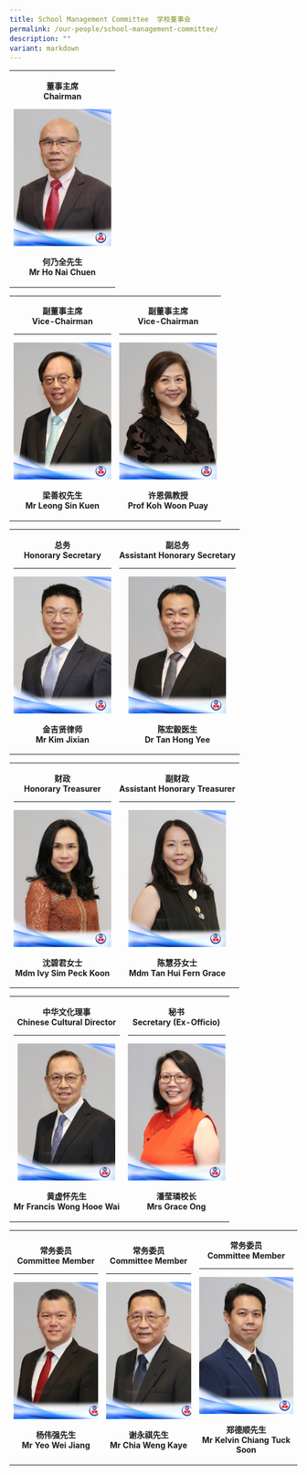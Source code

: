 ```yaml
---
title: School Management Committee  学校董事会
permalink: /our-people/school-management-committee/
description: ""
variant: markdown
---
```

<table style="minWidth: 25px">
<colgroup>
<col>
</colgroup>
<tbody>
<tr>
<td style="text-align: center;" rowspan="1" colspan="1">
<p><strong>董事主席<br>Chairman</strong>
</p>
<div class="isomer-image-wrapper">
<img style="width: 171px; height: 240px; object-fit: cover;" height="240" width="171" alt="" src="/images/SMC 74th/Mr_Ho_Nai_Chuen___Website.jpg">
</div>
<p><strong>何乃全先生<br>Mr Ho Nai Chuen</strong>
</p>
</td>
</tr>
</tbody>
</table>

<table style="minWidth: 50px">
<colgroup>
<col>
<col>
</colgroup>
<tbody>
<tr>
<td style="text-align: center;" rowspan="1" colspan="1">
<p><strong>副董事主席<br>Vice-Chairman</strong>
</p>
<hr>
<div class="isomer-image-wrapper">
<img style="width: 171px; height: 240px; object-fit: cover;" height="240" width="171" alt="" src="/images/SMC 74th/Mr_Leong_Sin_Kuen___Website.jpg">
</div>
<p><strong>梁善权先生<br>Mr Leong Sin Kuen</strong>
</p>
</td>
<td style="text-align: center;" rowspan="1" colspan="1">
<p><strong>副董事主席<br>Vice-Chairman</strong>
</p>
<hr>
<div class="isomer-image-wrapper">
<img style="width: 171px; height: 240px; object-fit: cover;" height="240" width="171" alt="" src="/images/SMC 74th/Prof_Koh_Woon_Puay___Website.jpg">
</div>
<p><strong>许恩佩教授<br>Prof Koh Woon Puay</strong>
</p>
</td>
</tr>
</tbody>
</table>

<table style="minWidth: 50px">
<colgroup>
<col>
<col>
</colgroup>
<tbody>
<tr>
<td style="text-align: center;" rowspan="1" colspan="1">
<p><strong>总务<br>Honorary Secretary</strong>
</p>
<hr>
<div class="isomer-image-wrapper">
<img style="width: 171px; height: 240px; object-fit: cover;" height="240" width="171" alt="" src="/images/SMC 74th/Mr_Kim_Jixian___Website.jpg">
</div>
<p><strong>金吉贤律师<br>Mr Kim Jixian</strong>
</p>
</td>
<td style="text-align: center;" rowspan="1" colspan="1">
<p><strong>副总务<br>Assistant Honorary Secretary</strong>
</p>
<hr>
<div class="isomer-image-wrapper">
<img style="width: 171px; height: 240px; object-fit: cover;" height="240" width="171" alt="" src="/images/SMC 74th/Dr_Tan_Hong_Yee___Website.jpg">
</div>
<p><strong>陈宏毅医生<br>Dr Tan Hong Yee</strong>
</p>
</td>
</tr>
</tbody>
</table>

<table style="minWidth: 50px">
<colgroup>
<col>
<col>
</colgroup>
<tbody>
<tr>
<td style="text-align: center;" rowspan="1" colspan="1">
<p><strong>财政<br>Honorary Treasurer</strong>
</p>
<hr>
<div class="isomer-image-wrapper">
<img style="width: 171px; height: 240px; object-fit: cover;" height="240" width="171" alt="" src="/images/SMC 74th/Mdm_Ivy_Sim_Peck_Koon___Website.jpg">
</div>
<p><strong>沈碧君女士<br>Mdm Ivy Sim Peck Koon</strong>
</p>
</td>
<td style="text-align: center;" rowspan="1" colspan="1">
<p><strong>副财政<br>Assistant Honorary Treasurer</strong>
</p>
<hr>
<div class="isomer-image-wrapper">
<img style="width: 171px; height: 240px; object-fit: cover;" height="240" width="171" alt="" src="/images/SMC 74th/Mdm_Tan_Hui_Fern_Grace___Website.jpg">
</div>
<p><strong>陈慧芬女士<br>Mdm Tan Hui Fern Grace</strong>
</p>
</td>
</tr>
</tbody>
</table>

<table style="minWidth: 50px">
<colgroup>
<col>
<col>
</colgroup>
<tbody>
<tr>
<td style="text-align: center;" rowspan="1" colspan="1">
<p><strong>中华文化理事<br>Chinese Cultural Director</strong>
</p>
<hr>
<div class="isomer-image-wrapper">
<img style="width: 171px; height: 240px; object-fit: cover;" height="240" width="171" alt="" src="/images/SMC 74th/Mr_Francis_Wong_Hooe_Wai___Website.jpg">
</div>
<p><strong>黄虚怀先生<br>Mr Francis Wong Hooe Wai</strong>
</p>
</td>
<td style="text-align: center;" rowspan="1" colspan="1">
<p><strong>秘书<br>Secretary (Ex-Officio)</strong>
</p>
<hr>
<div class="isomer-image-wrapper">
<img style="width: 171px; height: 240px; object-fit: cover;" height="240" width="171" alt="" src="/images/SMC 74th/Mrs_Grace_Ong___Website.jpg">
</div>
<p><strong>潘莹璘校长<br>Mrs Grace Ong</strong>
</p>
</td>
</tr>
</tbody>
</table>

<table style="minWidth: 75px">
<colgroup>
<col>
<col>
<col>
</colgroup>
<tbody>
<tr>
<td style="text-align: center;" rowspan="1" colspan="1">
<p><strong>常务委员<br>Committee Member</strong>
</p>
<hr>
<div class="isomer-image-wrapper">
<img style="width: 171px; height: 240px; object-fit: cover;" height="240" width="171" alt="" src="/images/SMC 74th/Mr_Yeo_Wei_Jiang___Website.jpg">
</div>
<p><strong>杨伟强先生<br>Mr Yeo Wei Jiang</strong>
</p>
</td>
<td style="text-align: center;" rowspan="1" colspan="1">
<p><strong>常务委员<br>Committee Member</strong>
</p>
<hr>
<div class="isomer-image-wrapper">
<img style="width: 171px; height: 240px; object-fit: cover;" height="240" width="171" alt="" src="/images/SMC 74th/Mr_Chia_Weng_Kaye___Website.jpg">
</div>
<p><strong>谢永祺先生<br>Mr Chia Weng Kaye</strong>
</p>
</td>
<td style="text-align: center;" rowspan="1" colspan="1">
<p><strong>常务委员<br>Committee Member</strong>
</p>
<hr>
<div class="isomer-image-wrapper">
<img style="width: 171px; height: 240px; object-fit: cover;" height="240" width="171" alt="" src="/images/SMC 74th/Mr_Kelvin_Chiang_Tuck_Soon___Website.jpg">
</div>
<p><strong>郑德顺先生<br>Mr Kelvin Chiang Tuck Soon</strong>
</p>
</td>
</tr>
</tbody>
</table>
